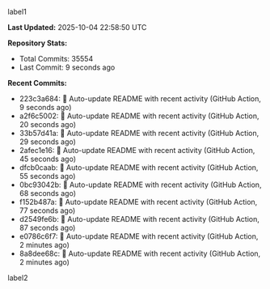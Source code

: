
label1 
<!-- ACTIVITY_START -->
**Last Updated:** 2025-10-04 22:58:50 UTC

**Repository Stats:**
- Total Commits: 35554
- Last Commit: 9 seconds ago

**Recent Commits:**
- 223c3a684: 🤖 Auto-update README with recent activity (GitHub Action, 9 seconds ago)
- a2f6c5002: 🤖 Auto-update README with recent activity (GitHub Action, 20 seconds ago)
- 33b57d41a: 🤖 Auto-update README with recent activity (GitHub Action, 29 seconds ago)
- 2afec1e16: 🤖 Auto-update README with recent activity (GitHub Action, 45 seconds ago)
- dfcb0caab: 🤖 Auto-update README with recent activity (GitHub Action, 55 seconds ago)
- 0bc93042b: 🤖 Auto-update README with recent activity (GitHub Action, 68 seconds ago)
- f152b487a: 🤖 Auto-update README with recent activity (GitHub Action, 77 seconds ago)
- d2549fe6b: 🤖 Auto-update README with recent activity (GitHub Action, 87 seconds ago)
- e0786c6f7: 🤖 Auto-update README with recent activity (GitHub Action, 2 minutes ago)
- 8a8dee68c: 🤖 Auto-update README with recent activity (GitHub Action, 2 minutes ago)
<!-- ACTIVITY_END -->

label2

